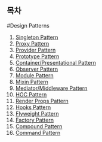 ## 목차

#Design Patterns
1. [Singleton Pattern]()
2. [Proxy Pattern]()
3. [Provider Pattern]()
4. [Prototype Pattern]()
5. [Container/Presentational Pattern]()
6. [Observer Pattern]()
7. [Module Pattern]()
8. [Mixin Pattern]()
9. [Mediator/Middleware Pattern]()
10. [HOC Pattern](/HOC/HOC.md)
11. [Render Props Pattern]()
12. [Hooks Pattern](/Hooks.md)
13. [Flyweight Pattern]()
14. [Factory Pattern]()
15. [Compound Pattern]()
16. [Command Pattern]()
